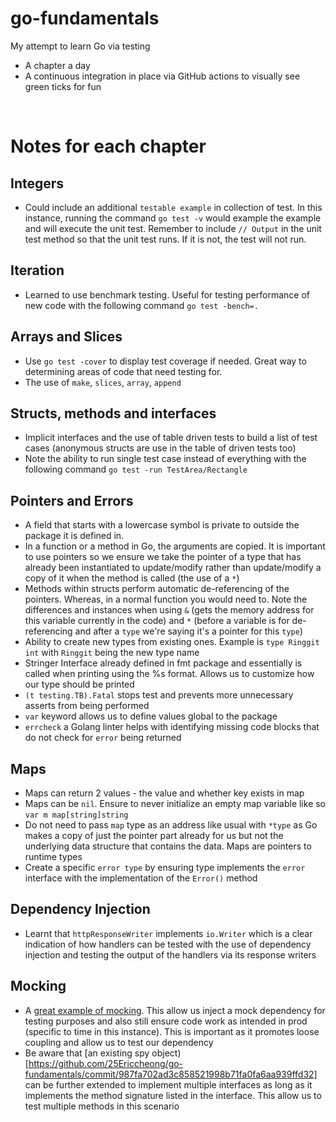 # go-fundamentals
My attempt to learn Go via testing
- A chapter a day
- A continuous integration in place via GitHub actions to visually see green ticks for fun

<br/>

# Notes for each chapter
## Integers
- Could include an additional `testable example` in collection of test. In this instance, running the command `go test -v` would example the example and will execute the unit test. Remember to include `// Output` in the unit test method so that the unit test runs. If it is not, the test will not run.

## Iteration
- Learned to use benchmark testing. Useful for testing performance of new code with the following command `go test -bench=.`

## Arrays and Slices
- Use `go test -cover` to display test coverage if needed. Great way to determining areas of code that need testing for.
- The use of `make`, `slices`, `array`, `append`

## Structs, methods and interfaces
- Implicit interfaces and the use of table driven tests to build a list of test cases (anonymous structs are use in the table of driven tests too)
- Note the ability to run single test case instead of everything with the following command `go test -run TestArea/Rectangle`

## Pointers and Errors
- A field that starts with a lowercase symbol is private to outside the package it is defined in.
- In a function or a method in Go, the arguments are copied. It is important to use pointers so we ensure we take the pointer of a type that has already been instantiated to update/modify rather than update/modify a copy of it when the method is called (the use of a `*`)
- Methods within structs perform automatic de-referencing of the pointers. Whereas, in a normal function you would need to. Note the differences and instances when using `&` (gets the memory address for this variable currently in the code) and `*` (before a variable is for de-referencing and after a `type` we're saying it's a pointer for this `type`)
- Ability to create new types from existing ones. Example is `type Ringgit int` with `Ringgit` being the new type name
- Stringer Interface already defined in fmt package and essentially is called when printing using the %s format. Allows us to customize how our type should be printed
- `(t testing.TB).Fatal` stops test and prevents more unnecessary asserts from being performed
- `var` keyword allows us to define values global to the package
- `errcheck` a Golang  linter helps with identifying missing code blocks that do not check for `error` being returned

## Maps
- Maps can return 2 values - the value and whether key exists in map
- Maps can be `nil`. Ensure to never initialize an empty map variable like so `var m map[string]string`
- Do not need to pass `map` type as an address like usual with `*type` as Go makes a copy of just the pointer part already for us but not the underlying data structure that contains the data. Maps are pointers to runtime types
- Create a specific `error type` by ensuring type implements the `error` interface with the implementation of the `Error()` method

## Dependency Injection
- Learnt that `httpResponseWriter` implements `io.Writer` which is a clear indication of how handlers can be tested with the use of dependency injection and testing the output of the handlers via its response writers

## Mocking
- A [great example of mocking](https://github.com/25Ericcheong/go-fundamentals/commit/7902b04b1e1ecf2f249de3d6f2daa8a56365e4fe). This allow us inject a mock dependency for testing purposes and also still ensure code work as intended in prod (specific to time in this instance). This is important as it promotes loose coupling and allow us to test our dependency
- Be aware that [an existing spy object)[https://github.com/25Ericcheong/go-fundamentals/commit/987fa702ad3c858521998b71fa0fa6aa939ffd32] can be further extended to implement multiple interfaces as long as it implements the method signature listed in the interface. This allow us to test multiple methods in this scenario
